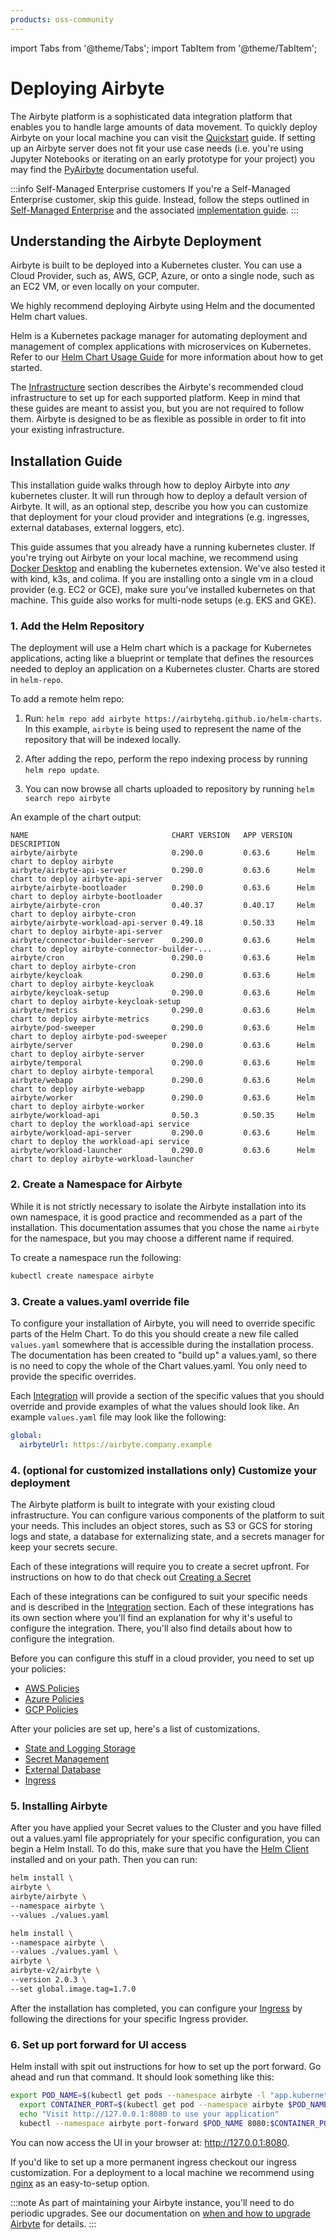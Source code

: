 ```yaml
---
products: oss-community
---
```


import Tabs from '@theme/Tabs';
import TabItem from '@theme/TabItem';

# Deploying Airbyte

The Airbyte platform is a sophisticated data integration platform that enables you to handle large amounts of data movement.
To quickly deploy Airbyte on your local machine you can visit the [Quickstart](../using-airbyte/getting-started/oss-quickstart) guide.
If setting up an Airbyte server does not fit your use case needs (i.e. you're using Jupyter Notebooks or iterating on an early prototype for your project) you may find the [PyAirbyte](../using-airbyte/pyairbyte/getting-started) documentation useful. 

:::info Self-Managed Enterprise customers
If you're a Self-Managed Enterprise customer, skip this guide. Instead, follow the steps outlined in [Self-Managed Enterprise](../enterprise-setup/README.md) and the associated [implementation guide](../enterprise-setup/implementation-guide.md).
:::

## Understanding the Airbyte Deployment

Airbyte is built to be deployed into a Kubernetes cluster.
You can use a Cloud Provider, such as, AWS, GCP, Azure, or onto a single node, such as an EC2 VM, or even locally on your computer.

We highly recommend deploying Airbyte using Helm and the documented Helm chart values. 

Helm is a Kubernetes package manager for automating deployment and management of complex applications with microservices on Kubernetes.  Refer to our [Helm Chart Usage Guide](https://airbytehq.github.io/helm-charts/) for more information about how to get started.


The [Infrastructure](infrastructure/aws) section describes the Airbyte's recommended cloud infrastructure to set up for each supported platform. Keep in mind that these guides are meant to assist you, but you are not required to follow them. Airbyte is designed to be as flexible as possible in order to fit into your existing infrastructure.

## Installation Guide

This installation guide walks through how to deploy Airbyte into _any_ kubernetes cluster. It will run through how to deploy a default version of Airbyte. It will, as an optional step, describe you how you can customize that deployment for your cloud provider and integrations (e.g. ingresses, external databases, external loggers, etc).

This guide assumes that you already have a running kubernetes cluster. If you're trying out Airbyte on your local machine, we recommend using [Docker Desktop](https://www.docker.com/products/docker-desktop/) and enabling the kubernetes extension. We've also tested it with kind, k3s, and colima. If you are installing onto a single vm in a cloud provider (e.g. EC2 or GCE), make sure you've installed kubernetes on that machine. This guide also works for multi-node setups (e.g. EKS and GKE).

### 1. Add the Helm Repository

The deployment will use a Helm chart which is a package for Kubernetes applications, acting like a blueprint or template that defines the resources needed to deploy an application on a Kubernetes cluster. Charts are stored in `helm-repo`.

To add a remote helm repo:
1. Run: `helm repo add airbyte https://airbytehq.github.io/helm-charts`. In this example, `airbyte` is being used to represent the name of the repository that will be indexed locally.

2. After adding the repo, perform the repo indexing process by running `helm repo update`.

3. You can now browse all charts uploaded to repository by running `helm search repo airbyte`

An example of the chart output: 

```text
NAME                               	CHART VERSION	APP VERSION	DESCRIPTION                                       
airbyte/airbyte                    	0.290.0      	0.63.6     	Helm chart to deploy airbyte                      
airbyte/airbyte-api-server         	0.290.0      	0.63.6     	Helm chart to deploy airbyte-api-server           
airbyte/airbyte-bootloader         	0.290.0      	0.63.6     	Helm chart to deploy airbyte-bootloader           
airbyte/airbyte-cron               	0.40.37      	0.40.17    	Helm chart to deploy airbyte-cron                 
airbyte/airbyte-workload-api-server	0.49.18      	0.50.33    	Helm chart to deploy airbyte-api-server           
airbyte/connector-builder-server   	0.290.0      	0.63.6     	Helm chart to deploy airbyte-connector-builder-...
airbyte/cron                       	0.290.0      	0.63.6     	Helm chart to deploy airbyte-cron                 
airbyte/keycloak                   	0.290.0      	0.63.6     	Helm chart to deploy airbyte-keycloak             
airbyte/keycloak-setup             	0.290.0      	0.63.6     	Helm chart to deploy airbyte-keycloak-setup       
airbyte/metrics                    	0.290.0      	0.63.6     	Helm chart to deploy airbyte-metrics              
airbyte/pod-sweeper                	0.290.0      	0.63.6     	Helm chart to deploy airbyte-pod-sweeper          
airbyte/server                     	0.290.0      	0.63.6     	Helm chart to deploy airbyte-server               
airbyte/temporal                   	0.290.0      	0.63.6     	Helm chart to deploy airbyte-temporal             
airbyte/webapp                     	0.290.0      	0.63.6     	Helm chart to deploy airbyte-webapp               
airbyte/worker                     	0.290.0      	0.63.6     	Helm chart to deploy airbyte-worker               
airbyte/workload-api               	0.50.3       	0.50.35    	Helm chart to deploy the workload-api service     
airbyte/workload-api-server        	0.290.0      	0.63.6     	Helm chart to deploy the workload-api service     
airbyte/workload-launcher          	0.290.0      	0.63.6     	Helm chart to deploy airbyte-workload-launcher    
```


### 2. Create a Namespace for Airbyte

While it is not strictly necessary to isolate the Airbyte installation into its own namespace, it is good practice and recommended as a part of the installation.
This documentation assumes that you chose the name `airbyte` for the namespace, but you may choose a different name if required.

To create a namespace run the following:

```sh
kubectl create namespace airbyte
```

### 3. Create a values.yaml override file

To configure your installation of Airbyte, you will need to override specific parts of the Helm Chart. To do this you should create a new file called `values.yaml` somewhere that is accessible during the installation process. 
The documentation has been created to "build up" a values.yaml, so there is no need to copy the whole of the Chart values.yaml. You only need to provide the specific overrides.

Each [Integration](#integrations) will provide a section of the specific values that you should override and provide examples of what the values should look like. An example `values.yaml` file may look like the following: 

```yaml title="values.yaml"
global:
  airbyteUrl: https://airbyte.company.example
```

### 4. (optional for customized installations only) Customize your deployment

The Airbyte platform is built to integrate with your existing cloud infrastructure. You can configure various components of the platform to suit your needs. This includes an object stores, such as S3 or GCS for storing logs and state, a database for externalizing state, and a secrets manager for keep your secrets secure.

Each of these integrations will require you to create a secret upfront. For instructions on how to do that check out [Creating a Secret](./creating-secrets.md)

Each of these integrations can be configured to suit your specific needs and is described in the [Integration](#integrations) section. Each of these integrations has its own section where you'll find an explanation for why it's useful to configure the integration. There, you'll also find details about how to configure the integration.

Before you can configure this stuff in a cloud provider, you need to set up your policies:
* [AWS Policies](./infrastructure/aws.md#policies)
* [Azure Policies](./infrastructure/azure.md#policies)
* [GCP Policies](./infrastructure/gcp.md#policies)

After your policies are set up, here's a list of customizations.

- [State and Logging Storage](./integrations/storage)
- [Secret Management](./integrations/secrets)
- [External Database](./integrations/database)
- [Ingress](./integrations/ingress)

### 5. Installing Airbyte

After you have applied your Secret values to the Cluster and you have filled out a values.yaml file appropriately for your specific configuration, you can begin a Helm Install. To do this, make sure that you have the [Helm Client](https://helm.sh/docs/intro/install/) installed and on your path.
Then you can run:

<Tabs groupId="helm-chart-version">
<TabItem value='helm-1' label='Helm chart V1' default>

```bash
helm install \
airbyte \
airbyte/airbyte \
--namespace airbyte \
--values ./values.yaml
```

</TabItem>
<TabItem value='helm-2' label='Helm chart V2' default>

```bash
helm install \
--namespace airbyte \
--values ./values.yaml \
airbyte \
airbyte-v2/airbyte \
--version 2.0.3 \
--set global.image.tag=1.7.0
```

</TabItem>
</Tabs>



After the installation has completed, you can configure your [Ingress](./integrations/ingress) by following the directions for your specific Ingress provider.

### 6. Set up port forward for UI access

Helm install with spit out instructions for how to set up the port forward. Go ahead and run that command. It should look something like this:

```bash
export POD_NAME=$(kubectl get pods --namespace airbyte -l "app.kubernetes.io/name=webapp" -o jsonpath="{.items[0].metadata.name}")
  export CONTAINER_PORT=$(kubectl get pod --namespace airbyte $POD_NAME -o jsonpath="{.spec.containers[0].ports[0].containerPort}")
  echo "Visit http://127.0.0.1:8080 to use your application"
  kubectl --namespace airbyte port-forward $POD_NAME 8080:$CONTAINER_PORT
```

You can now access the UI in your browser at: http://127.0.0.1:8080.

If you'd like to set up a more permanent ingress checkout our ingress customization. For a deployment to a local machine we recommend using [nginx](./integrations/ingress.md) as an easy-to-setup option.

:::note
As part of maintaining your Airbyte instance, you'll need to do periodic upgrades. See our documentation on [when and how to upgrade Airbyte](../operator-guides/upgrading-airbyte.md) for details. 
:::
